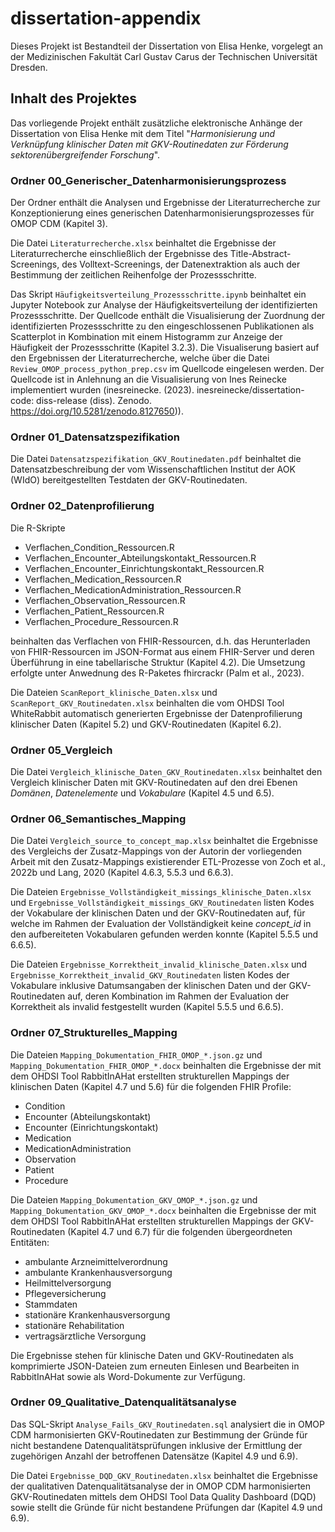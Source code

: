 # dissertation-appendix

Dieses Projekt ist Bestandteil der Dissertation von Elisa Henke, vorgelegt an der Medizinischen Fakultät Carl Gustav Carus der Technischen Universität Dresden.

## Inhalt des Projektes ##

Das vorliegende Projekt enthält zusätzliche elektronische Anhänge der Dissertation von Elisa Henke mit dem Titel "_Harmonisierung und Verknüpfung klinischer Daten mit GKV-Routinedaten zur Förderung sektorenübergreifender Forschung_".

### Ordner 00_Generischer_Datenharmonisierungsprozess

Der Ordner enthält die Analysen und Ergebnisse der Literaturrecherche zur Konzeptionierung eines generischen Datenharmonisierungsprozesses für OMOP CDM (Kapitel 3).

Die Datei `Literaturrecherche.xlsx` beinhaltet die Ergebnisse der Literaturrecherche einschließlich der Ergebnisse des Title-Abstract-Screenings, des Volltext-Screenings, der Datenextraktion als auch der Bestimmung der zeitlichen Reihenfolge der Prozessschritte.

Das Skript `Häufigkeitsverteilung_Prozessschritte.ipynb` beinhaltet ein Jupyter Notebook zur Analyse der Häufigkeitsverteilung der identifizierten Prozessschritte.
Der Quellcode enthält die Visualisierung der Zuordnung der identifizierten Prozessschritte zu den eingeschlossenen Publikationen als Scatterplot in Kombination mit einem Histogramm zur Anzeige der Häufigkeit der Prozessschritte (Kapitel 3.2.3).
Die Visualiserung basiert auf den Ergebnissen der Literaturrecherche, welche über die Datei `Review_OMOP_process_python_prep.csv` im Quellcode eingelesen werden.
Der Quellcode ist in Anlehnung an die Visualisierung von Ines Reinecke implementiert wurden (inesreinecke. (2023). inesreinecke/dissertation-code: diss-release (diss). Zenodo. https://doi.org/10.5281/zenodo.8127650)).


### Ordner 01_Datensatzspezifikation

Die Datei `Datensatzspezifikation_GKV_Routinedaten.pdf` beinhaltet die Datensatzbeschreibung der vom Wissenschaftlichen Institut der AOK (WIdO) bereitgestellten Testdaten der GKV-Routinedaten.


### Ordner 02_Datenprofilierung

Die R-Skripte

* Verflachen_Condition_Ressourcen.R
* Verflachen_Encounter_Abteilungskontakt_Ressourcen.R
* Verflachen_Encounter_Einrichtungskontakt_Ressourcen.R
* Verflachen_Medication_Ressourcen.R
* Verflachen_MedicationAdministration_Ressourcen.R
* Verflachen_Observation_Ressourcen.R
* Verflachen_Patient_Ressourcen.R
* Verflachen_Procedure_Ressourcen.R

beinhalten das Verflachen von FHIR-Ressourcen, d.h. das Herunterladen von FHIR-Ressourcen im JSON-Format aus einem FHIR-Server und deren Überführung in eine tabellarische Struktur (Kapitel 4.2). 
Die Umsetzung erfolgte unter Anwednung des R-Paketes fhircrackr (Palm et al., 2023).

Die Dateien `ScanReport_klinische_Daten.xlsx` und `ScanReport_GKV_Routinedaten.xlsx` beinhalten die vom OHDSI Tool WhiteRabbit automatisch generierten Ergebnisse der Datenprofilierung klinischer Daten (Kapitel 5.2) und GKV-Routinedaten (Kapitel 6.2).


### Ordner 05_Vergleich

Die Datei `Vergleich_klinische_Daten_GKV_Routinedaten.xlsx` beinhaltet den Vergleich klinischer Daten mit GKV-Routinedaten auf den drei Ebenen _Domänen_, _Datenelemente_ und _Vokabulare_ (Kapitel 4.5 und 6.5).


### Ordner 06_Semantisches_Mapping

Die Datei `Vergleich_source_to_concept_map.xlsx` beinhaltet die Ergebnisse des Vergleichs der Zusatz-Mappings von der Autorin der vorliegenden Arbeit mit den Zusatz-Mappings existierender ETL-Prozesse von Zoch et al., 2022b und Lang, 2020 (Kapitel 4.6.3, 5.5.3 und 6.6.3).

Die Dateien `Ergebnisse_Vollständigkeit_missings_klinische_Daten.xlsx` und `Ergebnisse_Vollständigkeit_missings_GKV_Routinedaten` listen Kodes der Vokabulare der klinischen Daten und der GKV-Routinedaten auf, für welche im Rahmen der Evaluation der Vollständigkeit keine _concept_id_ in den aufbereiteten Vokabularen gefunden werden konnte (Kapitel 5.5.5 und 6.6.5).

Die Dateien `Ergebnisse_Korrektheit_invalid_klinische_Daten.xlsx` und `Ergebnisse_Korrektheit_invalid_GKV_Routinedaten` listen Kodes der Vokabulare inklusive Datumsangaben der klinischen Daten und der GKV-Routinedaten auf, deren Kombination im Rahmen der Evaluation der Korrektheit als invalid festgestellt wurden (Kapitel 5.5.5 und 6.6.5).


### Ordner 07_Strukturelles_Mapping

Die Dateien `Mapping_Dokumentation_FHIR_OMOP_*.json.gz` und `Mapping_Dokumentation_FHIR_OMOP_*.docx` beinhalten die Ergebnisse der mit dem OHDSI Tool RabbitInAHat erstellten strukturellen Mappings der klinischen Daten (Kapitel 4.7 und 5.6) für die folgenden FHIR Profile:

* Condition
* Encounter (Abteilungskontakt)
* Encounter (Einrichtungskontakt)
* Medication
* MedicationAdministration
* Observation
* Patient
* Procedure

Die Dateien `Mapping_Dokumentation_GKV_OMOP_*.json.gz` und `Mapping_Dokumentation_GKV_OMOP_*.docx` beinhalten die Ergebnisse der mit dem OHDSI Tool RabbitInAHat erstellten strukturellen Mappings der GKV-Routinedaten (Kapitel 4.7 und 6.7) für die folgenden übergeordneten Entitäten:

* ambulante Arzneimittelverordnung
* ambulante Krankenhausversorgung
* Heilmittelversorgung
* Pflegeversicherung
* Stammdaten
* stationäre Krankenhausversorgung
* stationäre Rehabilitation
* vertragsärztliche Versorgung

Die Ergebnisse stehen für klinische Daten und GKV-Routinedaten als komprimierte JSON-Dateien zum erneuten Einlesen und Bearbeiten in RabbitInAHat sowie als Word-Dokumente zur Verfügung.


### Ordner 09_Qualitative_Datenqualitätsanalyse

Das SQL-Skript `Analyse_Fails_GKV_Routinedaten.sql` analysiert die in OMOP CDM harmonisierten GKV-Routinedaten zur Bestimmung der Gründe für nicht bestandene Datenqualitätsprüfungen inklusive der Ermittlung der zugehörigen Anzahl der betroffenen Datensätze (Kapitel 4.9 und 6.9). 

Die Datei `Ergebnisse_DQD_GKV_Routinedaten.xlsx` beinhaltet die Ergebnisse der qualitativen Datenqualitätsanalyse der in OMOP CDM harmonisierten GKV-Routinedaten mittels dem OHDSI Tool Data Quality Dashboard (DQD) sowie stellt die Gründe für nicht bestandene Prüfungen dar (Kapitel 4.9 und 6.9). 